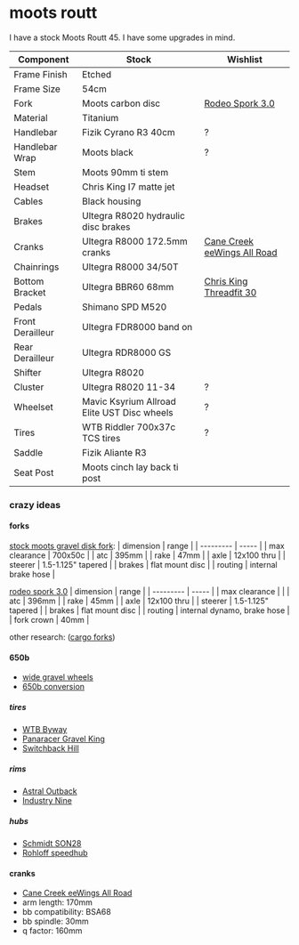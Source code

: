 # moots routt

I have a stock Moots Routt 45.
I have some upgrades in mind.

| Component | Stock | Wishlist |
| --------- | ----- | -------- |
| Frame Finish | Etched | |
| Frame Size | 54cm | |
| Fork | Moots carbon disc | [Rodeo Spork 3.0](https://www.rodeo-labs.com/shop/forks/rodeo-labs-spork-3-0/) |
| Material | Titanium | |
| Handlebar | Fizik Cyrano R3 40cm | ? |
| Handlebar Wrap | Moots black | ? |
| Stem | Moots 90mm ti stem | |
| Headset | Chris King I7 matte jet | |
| Cables | Black housing | |
| Brakes | Ultegra R8020 hydraulic disc brakes | |
| Cranks | Ultegra R8000 172.5mm cranks | [Cane Creek eeWings All Road](https://canecreek.com/product/eewings-all-road/) |
| Chainrings | Ultegra R8000 34/50T | |
| Bottom Bracket | Ultegra BBR60 68mm | [Chris King Threadfit 30](https://chrisking.com/collections/threadfit-30) |
| Pedals | Shimano SPD M520 | |
| Front Derailleur | Ultegra FDR8000 band on | |
| Rear Derailleur | Ultegra RDR8000 GS | |
| Shifter | Ultegra R8020 | |
| Cluster | Ultegra R8020 11-34 | ? |
| Wheelset | Mavic Ksyrium Allroad Elite UST Disc wheels | ? |
| Tires | WTB Riddler 700x37c TCS tires | ? |
| Saddle | Fizik Aliante R3 | |
| Seat Post | Moots cinch lay back ti post | |

### crazy ideas

#### forks

[stock moots gravel disk fork](https://moots.com/components/#forks):
| dimension | range |
| --------- | ----- |
| max clearance | 700x50c |
| atc | 395mm |
| rake | 47mm |
| axle | 12x100 thru |
| steerer | 1.5-1.125" tapered |
| brakes | flat mount disc |
| routing | internal brake hose |

[rodeo spork 3.0](https://www.rodeo-labs.com/shop/forks/rodeo-labs-spork-3-0/)
| dimension | range |
| --------- | ----- |
| max clearance | |
| atc | 396mm |
| rake | 45mm |
| axle | 12x100 thru |
| steerer | 1.5-1.125" tapered |
| brakes | flat mount disc |
| routing | internal dynamo, brake hose |
| fork crown | 40mm |

other research: ([cargo forks](https://bikepacking.com/index/forks-with-bottle-cage-mounts/))


#### 650b

* [wide gravel wheels](https://bikepacking.com/gear/wide-gravel-wheels/)
* [650b conversion](https://bikepacking.com/gear/700c-to-650b/)

##### tires

* [WTB Byway](https://www.wtb.com/products/byway)
* [Panaracer Gravel King](https://www.panaracer.com/lineup/gravel.html)
* [Switchback Hill](https://www.renehersecycles.com/shop/components/tires/650b/650bx48-switchback-hill/)

##### rims

* [Astral Outback](https://astralcycling.com/collections/dirt-rims/products/outback-rim)
* [Industry Nine](https://industrynine.com/wheels/mountain)

##### hubs

* [Schmidt SON28](https://nabendynamo.de/en/products/hub-dynamos/for-thru-axles/)
* [Rohloff speedhub](https://www.rohloff.de/en/products/speedhub)

#### cranks

* [Cane Creek eeWings All Road](https://canecreek.com/product/eewings-all-road/)
* arm length: 170mm
* bb compatibility: BSA68
* bb spindle: 30mm
* q factor: 160mm

